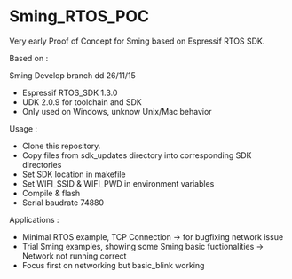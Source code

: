 # Sming_RTOS_POC

Very early Proof of Concept for Sming based on Espressif RTOS SDK.

Based on : 

Sming Develop branch dd 26/11/15

- Espressif RTOS_SDK 1.3.0
- UDK 2.0.9 for toolchain and SDK
- Only used on Windows, unknow Unix/Mac behavior

Usage : 

- Clone this repository.
- Copy files from sdk_updates directory into corresponding SDK directories
- Set SDK location in makefile
- Set WIFI_SSID & WIFI_PWD in environment variables
- Compile & flash
- Serial baudrate 74880

Applications : 

- Minimal RTOS example, TCP Connection -> for bugfixing network issue
- Trial Sming examples, showing some Sming basic fuctionalities -> Network not running correct
- Focus first on networking but basic_blink working



